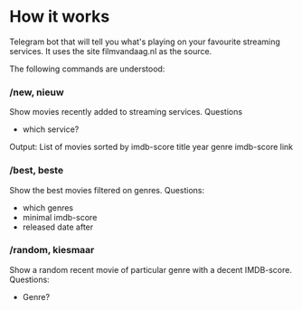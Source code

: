
# How it works
Telegram bot that will tell you what's playing on your favourite streaming services.
It uses the site filmvandaag.nl as the source. 

The following commands are understood: 

### /new, nieuw
Show movies recently added to streaming services. 
Questions
- which service?

Output:
List of movies sorted by imdb-score
title year genre imdb-score link

###  /best, beste
Show the best movies filtered on genres. 
Questions:
- which genres
- minimal imdb-score
- released date after

### /random, kiesmaar
Show a random recent movie of particular genre with a decent IMDB-score. 
Questions:
- Genre?